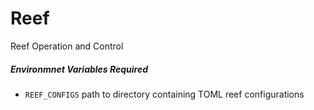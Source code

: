 # Reef

Reef Operation and Control

##### Environmnet Variables Required

- `REEF_CONFIGS` path to directory containing TOML reef configurations
